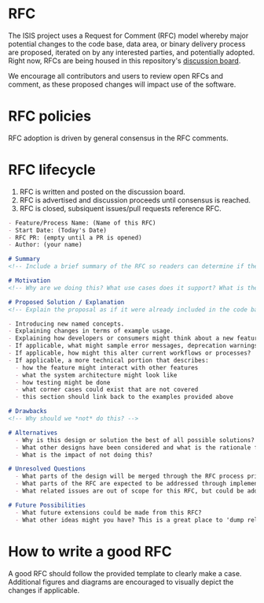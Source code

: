 # RFC
The ISIS project uses a Request for Comment (RFC) model whereby major potential changes to the code base, data area, or binary delivery process are proposed, iterated on by any interested parties, and potentially adopted. Right now, RFCs are being housed in this repository's [discussion board](https://github.com/USGS-Astrogeology/ISIS3/discussions?discussions_q=label%3ARFC).

We encourage all contributors and users to review open RFCs and comment, as these proposed changes will impact use of the software. 

# RFC policies

RFC adoption is driven by general consensus in the RFC comments.

# RFC lifecycle

1. RFC is written and posted on the discussion board.
2. RFC is advertised and discussion proceeds until consensus is reached.
3. RFC is closed, subsiquent issues/pull requests reference RFC. 

```markdown
- Feature/Process Name: (Name of this RFC)
- Start Date: (Today's Date)
- RFC PR: (empty until a PR is opened)
- Author: (your name)

# Summary
<!-- Include a brief summary of the RFC so readers can determine if the RFC is of interest. -->

# Motivation
<!-- Why are we doing this? What use cases does it support? What is the expected outcome? -->

# Proposed Solution / Explanation
<!-- Explain the proposal as if it were already included in the code base or in place. This may mean: -->

- Introducing new named concepts.
- Explaining changes in terms of example usage.
- Explaining how developers or consumers might think about a new feature. Conceptually what is changing?
- If applicable, what might sample error messages, deprecation warnings, or migration guidance look like?
- If applicable, how might this alter current workflows or processes?
- If applicable, a more technical portion that describes:
  - how the feature might interact with other features
  - what the system architecture might look like
  - how testing might be done
  - what corner cases could exist that are not covered
  - this section should link back to the examples provided above

# Drawbacks
<!-- Why should we *not* do this? -->

# Alternatives
  - Why is this design or solution the best of all possible solutions?
  - What other designs have been considered and what is the rationale for not choosing them?
  - What is the impact of not doing this?

# Unresolved Questions
  - What parts of the design will be merged through the RFC process prior to merging?
  - What parts of the RFC are expected to be addressed through implementation before stabilization?
  - What related issues are out of scope for this RFC, but could be addressed in future RFCs?

# Future Possibilities
  - What future extensions could be made from this RFC?
  - What other ideas might you have? This is a great place to 'dump related ideas'.
```

# How to write a good RFC

A good RFC should follow the provided template to clearly make a case. Additional figures and diagrams are encouraged to visually depict the changes if applicable. 
